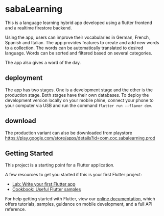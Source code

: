 # sabaLearning

This is a language learning hybrid app developed using a flutter frontend and a realtime firestore backend.

Using the app, users can improve their vocabularies in German, French, Spanish and Italian. The app provides features to create and add new words to a collection. The words can be automatically translated to desired language. Words can be sorted and filtered based on several categories.

The app also gives a word of the day.

## deployment

The app has two stages. One is a development stage and the other is the production stage. Both stages have their own databases. To deploy the development version locally on your mobile phine, connect your phone to your computer via USB and run the command `flutter run --flavor dev`.

## download

The production variant can also be downloaded from playstore
https://play.google.com/store/apps/details?id=com.coc.sabalearning.prod

## Getting Started

This project is a starting point for a Flutter application.

A few resources to get you started if this is your first Flutter project:

- [Lab: Write your first Flutter app](https://flutter.dev/docs/get-started/codelab)
- [Cookbook: Useful Flutter samples](https://flutter.dev/docs/cookbook)

For help getting started with Flutter, view our
[online documentation](https://flutter.dev/docs), which offers tutorials,
samples, guidance on mobile development, and a full API reference.
